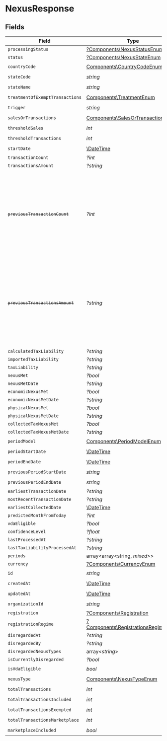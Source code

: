 # NexusResponse


## Fields

| Field                                                                                                                                                                                                                                                  | Type                                                                                                                                                                                                                                                   | Required                                                                                                                                                                                                                                               | Description                                                                                                                                                                                                                                            |
| ------------------------------------------------------------------------------------------------------------------------------------------------------------------------------------------------------------------------------------------------------ | ------------------------------------------------------------------------------------------------------------------------------------------------------------------------------------------------------------------------------------------------------ | ------------------------------------------------------------------------------------------------------------------------------------------------------------------------------------------------------------------------------------------------------ | ------------------------------------------------------------------------------------------------------------------------------------------------------------------------------------------------------------------------------------------------------ |
| `processingStatus`                                                                                                                                                                                                                                     | [?Components\NexusStatusEnum](../../Models/Components/NexusStatusEnum.md)                                                                                                                                                                              | :heavy_minus_sign:                                                                                                                                                                                                                                     | N/A                                                                                                                                                                                                                                                    |
| `status`                                                                                                                                                                                                                                               | [?Components\NexusStateEnum](../../Models/Components/NexusStateEnum.md)                                                                                                                                                                                | :heavy_minus_sign:                                                                                                                                                                                                                                     | N/A                                                                                                                                                                                                                                                    |
| `countryCode`                                                                                                                                                                                                                                          | [Components\CountryCodeEnum](../../Models/Components/CountryCodeEnum.md)                                                                                                                                                                               | :heavy_check_mark:                                                                                                                                                                                                                                     | N/A                                                                                                                                                                                                                                                    |
| `stateCode`                                                                                                                                                                                                                                            | *string*                                                                                                                                                                                                                                               | :heavy_check_mark:                                                                                                                                                                                                                                     | N/A                                                                                                                                                                                                                                                    |
| `stateName`                                                                                                                                                                                                                                            | *string*                                                                                                                                                                                                                                               | :heavy_check_mark:                                                                                                                                                                                                                                     | N/A                                                                                                                                                                                                                                                    |
| `treatmentOfExemptTransactions`                                                                                                                                                                                                                        | [Components\TreatmentEnum](../../Models/Components/TreatmentEnum.md)                                                                                                                                                                                   | :heavy_check_mark:                                                                                                                                                                                                                                     | N/A                                                                                                                                                                                                                                                    |
| `trigger`                                                                                                                                                                                                                                              | *string*                                                                                                                                                                                                                                               | :heavy_check_mark:                                                                                                                                                                                                                                     | N/A                                                                                                                                                                                                                                                    |
| `salesOrTransactions`                                                                                                                                                                                                                                  | [Components\SalesOrTransactionsEnum](../../Models/Components/SalesOrTransactionsEnum.md)                                                                                                                                                               | :heavy_check_mark:                                                                                                                                                                                                                                     | N/A                                                                                                                                                                                                                                                    |
| `thresholdSales`                                                                                                                                                                                                                                       | *int*                                                                                                                                                                                                                                                  | :heavy_check_mark:                                                                                                                                                                                                                                     | N/A                                                                                                                                                                                                                                                    |
| `thresholdTransactions`                                                                                                                                                                                                                                | *int*                                                                                                                                                                                                                                                  | :heavy_check_mark:                                                                                                                                                                                                                                     | N/A                                                                                                                                                                                                                                                    |
| `startDate`                                                                                                                                                                                                                                            | [\DateTime](https://www.php.net/manual/en/class.datetime.php)                                                                                                                                                                                          | :heavy_check_mark:                                                                                                                                                                                                                                     | N/A                                                                                                                                                                                                                                                    |
| `transactionCount`                                                                                                                                                                                                                                     | *?int*                                                                                                                                                                                                                                                 | :heavy_minus_sign:                                                                                                                                                                                                                                     | N/A                                                                                                                                                                                                                                                    |
| `transactionsAmount`                                                                                                                                                                                                                                   | *?string*                                                                                                                                                                                                                                              | :heavy_minus_sign:                                                                                                                                                                                                                                     | N/A                                                                                                                                                                                                                                                    |
| ~~`previousTransactionCount`~~                                                                                                                                                                                                                         | *?int*                                                                                                                                                                                                                                                 | :heavy_minus_sign:                                                                                                                                                                                                                                     | : warning: ** DEPRECATED **: This will be removed in a future release, please migrate away from it as soon as possible.<br/><br/>Deprecated: transaction_count now includes both current and previous period values when period_model is CURRENT_OR_PREVIOUS |
| ~~`previousTransactionsAmount`~~                                                                                                                                                                                                                       | *?string*                                                                                                                                                                                                                                              | :heavy_minus_sign:                                                                                                                                                                                                                                     | : warning: ** DEPRECATED **: This will be removed in a future release, please migrate away from it as soon as possible.<br/><br/>Deprecated: transactions_amount now includes both current and previous period values when period_model is CURRENT_OR_PREVIOUS |
| `calculatedTaxLiability`                                                                                                                                                                                                                               | *?string*                                                                                                                                                                                                                                              | :heavy_minus_sign:                                                                                                                                                                                                                                     | N/A                                                                                                                                                                                                                                                    |
| `importedTaxLiability`                                                                                                                                                                                                                                 | *?string*                                                                                                                                                                                                                                              | :heavy_minus_sign:                                                                                                                                                                                                                                     | N/A                                                                                                                                                                                                                                                    |
| `taxLiability`                                                                                                                                                                                                                                         | *?string*                                                                                                                                                                                                                                              | :heavy_minus_sign:                                                                                                                                                                                                                                     | N/A                                                                                                                                                                                                                                                    |
| `nexusMet`                                                                                                                                                                                                                                             | *?bool*                                                                                                                                                                                                                                                | :heavy_minus_sign:                                                                                                                                                                                                                                     | N/A                                                                                                                                                                                                                                                    |
| `nexusMetDate`                                                                                                                                                                                                                                         | *?string*                                                                                                                                                                                                                                              | :heavy_minus_sign:                                                                                                                                                                                                                                     | N/A                                                                                                                                                                                                                                                    |
| `economicNexusMet`                                                                                                                                                                                                                                     | *?bool*                                                                                                                                                                                                                                                | :heavy_minus_sign:                                                                                                                                                                                                                                     | N/A                                                                                                                                                                                                                                                    |
| `economicNexusMetDate`                                                                                                                                                                                                                                 | *?string*                                                                                                                                                                                                                                              | :heavy_minus_sign:                                                                                                                                                                                                                                     | N/A                                                                                                                                                                                                                                                    |
| `physicalNexusMet`                                                                                                                                                                                                                                     | *?bool*                                                                                                                                                                                                                                                | :heavy_minus_sign:                                                                                                                                                                                                                                     | N/A                                                                                                                                                                                                                                                    |
| `physicalNexusMetDate`                                                                                                                                                                                                                                 | *?string*                                                                                                                                                                                                                                              | :heavy_minus_sign:                                                                                                                                                                                                                                     | N/A                                                                                                                                                                                                                                                    |
| `collectedTaxNexusMet`                                                                                                                                                                                                                                 | *?bool*                                                                                                                                                                                                                                                | :heavy_minus_sign:                                                                                                                                                                                                                                     | N/A                                                                                                                                                                                                                                                    |
| `collectedTaxNexusMetDate`                                                                                                                                                                                                                             | *?string*                                                                                                                                                                                                                                              | :heavy_minus_sign:                                                                                                                                                                                                                                     | N/A                                                                                                                                                                                                                                                    |
| `periodModel`                                                                                                                                                                                                                                          | [Components\PeriodModelEnum](../../Models/Components/PeriodModelEnum.md)                                                                                                                                                                               | :heavy_check_mark:                                                                                                                                                                                                                                     | N/A                                                                                                                                                                                                                                                    |
| `periodStartDate`                                                                                                                                                                                                                                      | [\DateTime](https://www.php.net/manual/en/class.datetime.php)                                                                                                                                                                                          | :heavy_check_mark:                                                                                                                                                                                                                                     | N/A                                                                                                                                                                                                                                                    |
| `periodEndDate`                                                                                                                                                                                                                                        | [\DateTime](https://www.php.net/manual/en/class.datetime.php)                                                                                                                                                                                          | :heavy_check_mark:                                                                                                                                                                                                                                     | N/A                                                                                                                                                                                                                                                    |
| `previousPeriodStartDate`                                                                                                                                                                                                                              | *string*                                                                                                                                                                                                                                               | :heavy_check_mark:                                                                                                                                                                                                                                     | N/A                                                                                                                                                                                                                                                    |
| `previousPeriodEndDate`                                                                                                                                                                                                                                | *string*                                                                                                                                                                                                                                               | :heavy_check_mark:                                                                                                                                                                                                                                     | N/A                                                                                                                                                                                                                                                    |
| `earliestTransactionDate`                                                                                                                                                                                                                              | *?string*                                                                                                                                                                                                                                              | :heavy_minus_sign:                                                                                                                                                                                                                                     | N/A                                                                                                                                                                                                                                                    |
| `mostRecentTransactionDate`                                                                                                                                                                                                                            | *?string*                                                                                                                                                                                                                                              | :heavy_minus_sign:                                                                                                                                                                                                                                     | N/A                                                                                                                                                                                                                                                    |
| `earliestCollectedDate`                                                                                                                                                                                                                                | [\DateTime](https://www.php.net/manual/en/class.datetime.php)                                                                                                                                                                                          | :heavy_minus_sign:                                                                                                                                                                                                                                     | N/A                                                                                                                                                                                                                                                    |
| `predictedMonthFromToday`                                                                                                                                                                                                                              | *?int*                                                                                                                                                                                                                                                 | :heavy_minus_sign:                                                                                                                                                                                                                                     | N/A                                                                                                                                                                                                                                                    |
| `vdaEligible`                                                                                                                                                                                                                                          | *?bool*                                                                                                                                                                                                                                                | :heavy_minus_sign:                                                                                                                                                                                                                                     | N/A                                                                                                                                                                                                                                                    |
| `confidenceLevel`                                                                                                                                                                                                                                      | *?float*                                                                                                                                                                                                                                               | :heavy_minus_sign:                                                                                                                                                                                                                                     | N/A                                                                                                                                                                                                                                                    |
| `lastProcessedAt`                                                                                                                                                                                                                                      | *?string*                                                                                                                                                                                                                                              | :heavy_minus_sign:                                                                                                                                                                                                                                     | N/A                                                                                                                                                                                                                                                    |
| `lastTaxLiabilityProcessedAt`                                                                                                                                                                                                                          | *?string*                                                                                                                                                                                                                                              | :heavy_minus_sign:                                                                                                                                                                                                                                     | N/A                                                                                                                                                                                                                                                    |
| `periods`                                                                                                                                                                                                                                              | array<array<string, *mixed*>>                                                                                                                                                                                                                          | :heavy_minus_sign:                                                                                                                                                                                                                                     | N/A                                                                                                                                                                                                                                                    |
| `currency`                                                                                                                                                                                                                                             | [?Components\CurrencyEnum](../../Models/Components/CurrencyEnum.md)                                                                                                                                                                                    | :heavy_minus_sign:                                                                                                                                                                                                                                     | N/A                                                                                                                                                                                                                                                    |
| `id`                                                                                                                                                                                                                                                   | *string*                                                                                                                                                                                                                                               | :heavy_check_mark:                                                                                                                                                                                                                                     | N/A                                                                                                                                                                                                                                                    |
| `createdAt`                                                                                                                                                                                                                                            | [\DateTime](https://www.php.net/manual/en/class.datetime.php)                                                                                                                                                                                          | :heavy_check_mark:                                                                                                                                                                                                                                     | N/A                                                                                                                                                                                                                                                    |
| `updatedAt`                                                                                                                                                                                                                                            | [\DateTime](https://www.php.net/manual/en/class.datetime.php)                                                                                                                                                                                          | :heavy_check_mark:                                                                                                                                                                                                                                     | N/A                                                                                                                                                                                                                                                    |
| `organizationId`                                                                                                                                                                                                                                       | *string*                                                                                                                                                                                                                                               | :heavy_check_mark:                                                                                                                                                                                                                                     | N/A                                                                                                                                                                                                                                                    |
| `registration`                                                                                                                                                                                                                                         | [?Components\Registration](../../Models/Components/Registration.md)                                                                                                                                                                                    | :heavy_minus_sign:                                                                                                                                                                                                                                     | N/A                                                                                                                                                                                                                                                    |
| `registrationRegime`                                                                                                                                                                                                                                   | [?Components\RegistrationsRegimeEnum](../../Models/Components/RegistrationsRegimeEnum.md)                                                                                                                                                              | :heavy_minus_sign:                                                                                                                                                                                                                                     | N/A                                                                                                                                                                                                                                                    |
| `disregardedAt`                                                                                                                                                                                                                                        | *?string*                                                                                                                                                                                                                                              | :heavy_minus_sign:                                                                                                                                                                                                                                     | N/A                                                                                                                                                                                                                                                    |
| `disregardedBy`                                                                                                                                                                                                                                        | *?string*                                                                                                                                                                                                                                              | :heavy_minus_sign:                                                                                                                                                                                                                                     | N/A                                                                                                                                                                                                                                                    |
| `disregardedNexusTypes`                                                                                                                                                                                                                                | array<*string*>                                                                                                                                                                                                                                        | :heavy_minus_sign:                                                                                                                                                                                                                                     | N/A                                                                                                                                                                                                                                                    |
| `isCurrentlyDisregarded`                                                                                                                                                                                                                               | *?bool*                                                                                                                                                                                                                                                | :heavy_minus_sign:                                                                                                                                                                                                                                     | N/A                                                                                                                                                                                                                                                    |
| `isVdaEligible`                                                                                                                                                                                                                                        | *bool*                                                                                                                                                                                                                                                 | :heavy_check_mark:                                                                                                                                                                                                                                     | N/A                                                                                                                                                                                                                                                    |
| `nexusType`                                                                                                                                                                                                                                            | [Components\NexusTypeEnum](../../Models/Components/NexusTypeEnum.md)                                                                                                                                                                                   | :heavy_check_mark:                                                                                                                                                                                                                                     | N/A                                                                                                                                                                                                                                                    |
| `totalTransactions`                                                                                                                                                                                                                                    | *int*                                                                                                                                                                                                                                                  | :heavy_check_mark:                                                                                                                                                                                                                                     | N/A                                                                                                                                                                                                                                                    |
| `totalTransactionsIncluded`                                                                                                                                                                                                                            | *int*                                                                                                                                                                                                                                                  | :heavy_check_mark:                                                                                                                                                                                                                                     | N/A                                                                                                                                                                                                                                                    |
| `totalTransactionsExempted`                                                                                                                                                                                                                            | *int*                                                                                                                                                                                                                                                  | :heavy_check_mark:                                                                                                                                                                                                                                     | N/A                                                                                                                                                                                                                                                    |
| `totalTransactionsMarketplace`                                                                                                                                                                                                                         | *int*                                                                                                                                                                                                                                                  | :heavy_check_mark:                                                                                                                                                                                                                                     | N/A                                                                                                                                                                                                                                                    |
| `marketplaceIncluded`                                                                                                                                                                                                                                  | *bool*                                                                                                                                                                                                                                                 | :heavy_check_mark:                                                                                                                                                                                                                                     | N/A                                                                                                                                                                                                                                                    |